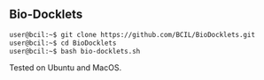 ## Bio-Docklets

```bash 
user@bcil:~$ git clone https://github.com/BCIL/BioDocklets.git
user@bcil:~$ cd BioDocklets
user@bcil:~$ bash bio-docklets.sh
```

Tested on Ubuntu and MacOS.
